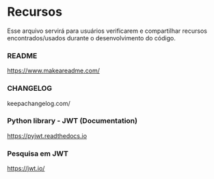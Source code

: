# Recursos

Esse arquivo servirá para usuários verificarem e compartilhar recursos encontrados/usados durante o desenvolvimento do código.

### README
https://www.makeareadme.com/

### CHANGELOG
keepachangelog.com/

### Python library - JWT (Documentation)
https://pyjwt.readthedocs.io

### Pesquisa em JWT
https://jwt.io/
